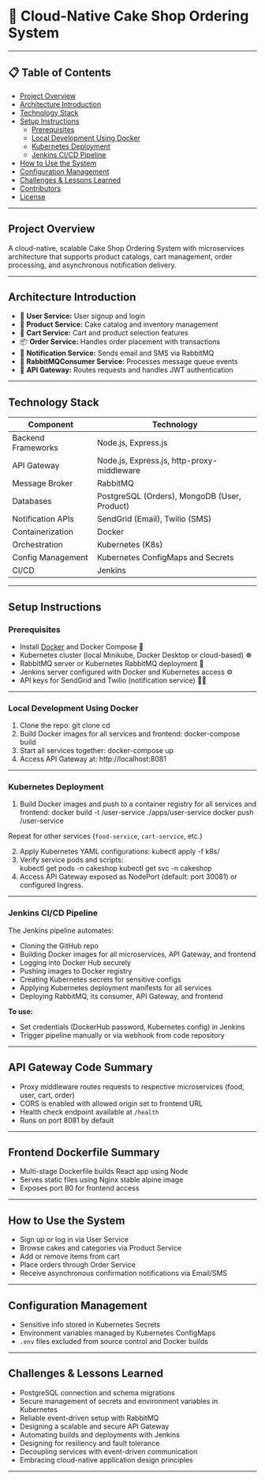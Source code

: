 # 🍰 Cloud-Native Cake Shop Ordering System

---

## 📋 Table of Contents
- [Project Overview](#project-overview)
- [Architecture Introduction](#architecture-introduction)
- [Technology Stack](#technology-stack)
- [Setup Instructions](#setup-instructions)
  - [Prerequisites](#prerequisites)
  - [Local Development Using Docker](#local-development-using-docker)
  - [Kubernetes Deployment](#kubernetes-deployment)
  - [Jenkins CI/CD Pipeline](#jenkins-cicd-pipeline)
- [How to Use the System](#how-to-use-the-system)
- [Configuration Management](#configuration-management)
- [Challenges & Lessons Learned](#challenges--lessons-learned)
- [Contributors](#contributors)
- [License](#license)

---

## Project Overview

A cloud-native, scalable Cake Shop Ordering System with microservices architecture that supports product catalogs, cart management, order processing, and asynchronous notification delivery.

---

## Architecture Introduction

- 👤 **User Service:** User signup and login  
- 🎂 **Product Service:** Cake catalog and inventory management  
- 🛒 **Cart Service:** Cart and product selection features  
- 📦 **Order Service:** Handles order placement with transactions  
- 🔔 **Notification Service:** Sends email and SMS via RabbitMQ  
- 🔄 **RabbitMQConsumer Service:** Processes message queue events  
- 🚪 **API Gateway:** Routes requests and handles JWT authentication  

---

## Technology Stack

| Component          | Technology                                    |
|--------------------|-----------------------------------------------|
| Backend Frameworks  | Node.js, Express.js                           |
| API Gateway        | Node.js, Express.js, http-proxy-middleware   |
| Message Broker     | RabbitMQ                                     |
| Databases          | PostgreSQL (Orders), MongoDB (User, Product) | 
| Notification APIs  | SendGrid (Email), Twilio (SMS)                |
| Containerization   | Docker                                       |
| Orchestration      | Kubernetes (K8s)                             | 
| Config Management  | Kubernetes ConfigMaps and Secrets             |
| CI/CD              | Jenkins                                      |

---

## Setup Instructions

### Prerequisites

- Install [Docker](https://www.docker.com/get-started) and Docker Compose 🐳  
- Kubernetes cluster (local Minikube, Docker Desktop or cloud-based) ☸️  
- RabbitMQ server or Kubernetes RabbitMQ deployment 🐰  
- Jenkins server configured with Docker and Kubernetes access ⚙️  
- API keys for SendGrid and Twilio (notification service) 📧📱  

---
### Local Development Using Docker

1. Clone the repo:
   git clone <repository-url>
   cd <repository-folder>
2. Build Docker images for all services and frontend:
   docker-compose build
3. Start all services together:
   docker-compose up
5. Access API Gateway at:
   http://localhost:8081
---
### Kubernetes Deployment
1. Build Docker images and push to a container registry for all services and frontend:
   docker build -t <registry>/user-service ./apps/user-service
   docker push <registry>/user-service

Repeat for other services (`food-service`, `cart-service`, etc.)

2. Apply Kubernetes YAML configurations:
   kubectl apply -f k8s/
3. Verify service pods and scripts:  
   kubectl get pods -n cakeshop
   kubectl get svc -n cakeshop
4. Access API Gateway exposed as NodePort (default: port 30081) or configured Ingress.

---

### Jenkins CI/CD Pipeline

The Jenkins pipeline automates:

- Cloning the GitHub repo  
- Building Docker images for all microservices, API Gateway, and frontend  
- Logging into Docker Hub securely  
- Pushing images to Docker registry  
- Creating Kubernetes secrets for sensitive configs  
- Applying Kubernetes deployment manifests for all services  
- Deploying RabbitMQ, its consumer, API Gateway, and frontend  

**To use:**  
- Set credentials (DockerHub password, Kubernetes config) in Jenkins  
- Trigger pipeline manually or via webhook from code repository  

---

## API Gateway Code Summary

- Proxy middleware routes requests to respective microservices (food, user, cart, order)  
- CORS is enabled with allowed origin set to frontend URL  
- Health check endpoint available at `/health`  
- Runs on port 8081 by default  

---

## Frontend Dockerfile Summary

- Multi-stage Dockerfile builds React app using Node  
- Serves static files using Nginx stable alpine image  
- Exposes port 80 for frontend access  

---

## How to Use the System

- Sign up or log in via User Service  
- Browse cakes and categories via Product Service  
- Add or remove items from cart  
- Place orders through Order Service  
- Receive asynchronous confirmation notifications via Email/SMS  

---

## Configuration Management

- Sensitive info stored in Kubernetes Secrets  
- Environment variables managed by Kubernetes ConfigMaps  
- `.env` files excluded from source control and Docker builds  

---

## Challenges & Lessons Learned

- PostgreSQL connection and schema migrations  
- Secure management of secrets and environment variables in Kubernetes  
- Reliable event-driven setup with RabbitMQ  
- Designing a scalable and secure API Gateway  
- Automating builds and deployments with Jenkins  
- Designing for resiliency and fault tolerance  
- Decoupling services with event-driven communication  
- Embracing cloud-native application design principles  

---
   
